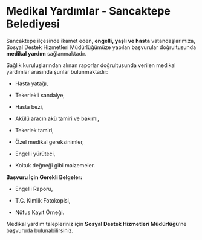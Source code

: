 # Medikal Yardımlar - Sancaktepe Belediyesi

Sancaktepe ilçesinde ikamet eden, **engelli, yaşlı ve hasta** vatandaşlarımıza, Sosyal Destek Hizmetleri Müdürlüğümüze yapılan başvurular doğrultusunda **medikal yardım** sağlanmaktadır.

Sağlık kuruluşlarından alınan raporlar doğrultusunda verilen medikal yardımlar arasında şunlar bulunmaktadır:

-   Hasta yatağı,

-   Tekerlekli sandalye,

-   Hasta bezi,

-   Akülü aracın akü tamiri ve bakımı,

-   Tekerlek tamiri,

-   Özel medikal gereksinimler,

-   Engelli yürüteci,

-   Koltuk değneği gibi malzemeler.


**Başvuru İçin Gerekli Belgeler:**

-   Engelli Raporu,

-   T.C. Kimlik Fotokopisi,

-   Nüfus Kayıt Örneği.


Medikal yardım talepleriniz için **Sosyal Destek Hizmetleri Müdürlüğü**’ne başvuruda bulunabilirsiniz.
